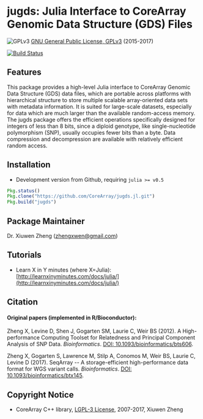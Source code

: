 jugds: Julia Interface to CoreArray Genomic Data Structure (GDS) Files
===

![GPLv3](http://www.gnu.org/graphics/gplv3-88x31.png)
[GNU General Public License, GPLv3](http://www.gnu.org/copyleft/gpl.html) (2015-2017)

[![Build Status](https://travis-ci.org/CoreArray/jugds.jl.png)](https://travis-ci.org/CoreArray/jugds.jl)


## Features

This package provides a high-level Julia interface to CoreArray Genomic Data Structure (GDS) data files, which are portable across platforms with hierarchical structure to store multiple scalable array-oriented data sets with metadata information. It is suited for large-scale datasets, especially for data which are much larger than the available random-access memory. The jugds package offers the efficient operations specifically designed for integers of less than 8 bits, since a diploid genotype, like single-nucleotide polymorphism (SNP), usually occupies fewer bits than a byte. Data compression and decompression are available with relatively efficient random access.


## Installation

* Development version from Github, requiring `julia >= v0.5`
```julia
Pkg.status()
Pkg.clone("https://github.com/CoreArray/jugds.jl.git")
Pkg.build("jugds")
```


## Package Maintainer

Dr. Xiuwen Zheng ([zhengxwen@gmail.com](zhengxwen@gmail.com))


## Tutorials

* Learn X in Y minutes (where X=Julia): [http://learnxinyminutes.com/docs/julia/](http://learnxinyminutes.com/docs/julia/)



## Citation

#### Original papers (implemented in R/Bioconductor):

Zheng X, Levine D, Shen J, Gogarten SM, Laurie C, Weir BS (2012). A High-performance Computing Toolset for Relatedness and Principal Component Analysis of SNP Data. *Bioinformatics*. [DOI: 10.1093/bioinformatics/bts606](http://dx.doi.org/10.1093/bioinformatics/bts606).

Zheng X, Gogarten S, Lawrence M, Stilp A, Conomos M, Weir BS, Laurie C, Levine D (2017). SeqArray -- A storage-efficient high-performance data format for WGS variant calls. *Bioinformatics*. [DOI: 10.1093/bioinformatics/btx145](http://dx.doi.org/10.1093/bioinformatics/btx145).


## Copyright Notice

* CoreArray C++ library, [LGPL-3 License](./COPYRIGHTS), 2007-2017, Xiuwen Zheng
